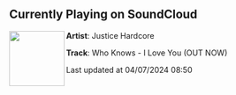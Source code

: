 ## Currently Playing on SoundCloud

[<img align="left" width="100" src="https://i1.sndcdn.com/artworks-xdLPNuhVNvofM3QQ-zrbKNQ-t500x500.jpg">](https://soundcloud.com/justicehardcore/iloveyou?in=saxurn/sets/hitters)

**Artist**: Justice Hardcore 

**Track**: Who Knows - I Love You (OUT NOW)

Last updated at 04/07/2024 08:50
